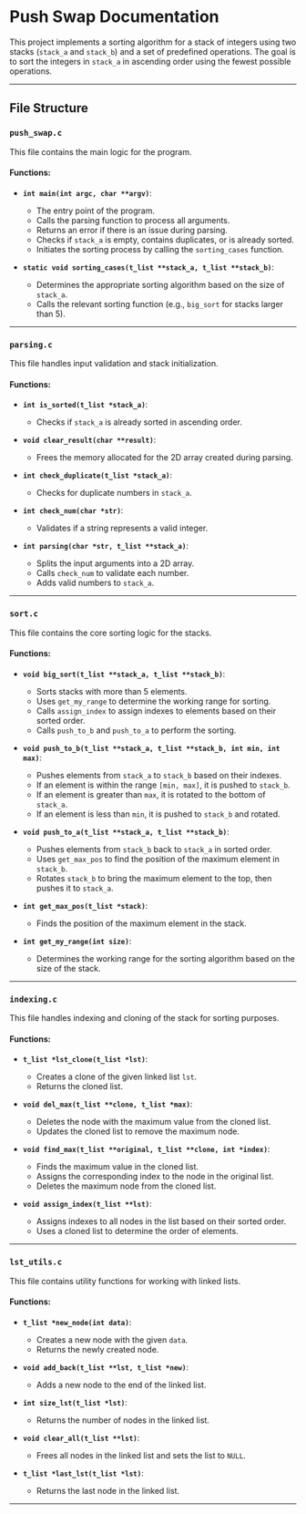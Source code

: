 # Push Swap Documentation

This project implements a sorting algorithm for a stack of integers using two stacks (`stack_a` and `stack_b`) and a set of predefined operations. The goal is to sort the integers in `stack_a` in ascending order using the fewest possible operations.

---

## File Structure

### `push_swap.c`
This file contains the main logic for the program.

#### Functions:
- **`int main(int argc, char **argv)`**:
  - The entry point of the program.
  - Calls the parsing function to process all arguments.
  - Returns an error if there is an issue during parsing.
  - Checks if `stack_a` is empty, contains duplicates, or is already sorted.
  - Initiates the sorting process by calling the `sorting_cases` function.

- **`static void sorting_cases(t_list **stack_a, t_list **stack_b)`**:
  - Determines the appropriate sorting algorithm based on the size of `stack_a`.
  - Calls the relevant sorting function (e.g., `big_sort` for stacks larger than 5).

---

### `parsing.c`
This file handles input validation and stack initialization.

#### Functions:
- **`int is_sorted(t_list *stack_a)`**:
  - Checks if `stack_a` is already sorted in ascending order.

- **`void clear_result(char **result)`**:
  - Frees the memory allocated for the 2D array created during parsing.

- **`int check_duplicate(t_list *stack_a)`**:
  - Checks for duplicate numbers in `stack_a`.

- **`int check_num(char *str)`**:
  - Validates if a string represents a valid integer.

- **`int parsing(char *str, t_list **stack_a)`**:
  - Splits the input arguments into a 2D array.
  - Calls `check_num` to validate each number.
  - Adds valid numbers to `stack_a`.

---

### `sort.c`
This file contains the core sorting logic for the stacks.

#### Functions:
- **`void big_sort(t_list **stack_a, t_list **stack_b)`**:
  - Sorts stacks with more than 5 elements.
  - Uses `get_my_range` to determine the working range for sorting.
  - Calls `assign_index` to assign indexes to elements based on their sorted order.
  - Calls `push_to_b` and `push_to_a` to perform the sorting.

- **`void push_to_b(t_list **stack_a, t_list **stack_b, int min, int max)`**:
  - Pushes elements from `stack_a` to `stack_b` based on their indexes.
  - If an element is within the range `[min, max]`, it is pushed to `stack_b`.
  - If an element is greater than `max`, it is rotated to the bottom of `stack_a`.
  - If an element is less than `min`, it is pushed to `stack_b` and rotated.

- **`void push_to_a(t_list **stack_a, t_list **stack_b)`**:
  - Pushes elements from `stack_b` back to `stack_a` in sorted order.
  - Uses `get_max_pos` to find the position of the maximum element in `stack_b`.
  - Rotates `stack_b` to bring the maximum element to the top, then pushes it to `stack_a`.

- **`int get_max_pos(t_list *stack)`**:
  - Finds the position of the maximum element in the stack.

- **`int get_my_range(int size)`**:
  - Determines the working range for the sorting algorithm based on the size of the stack.

---

### `indexing.c`
This file handles indexing and cloning of the stack for sorting purposes.

#### Functions:
- **`t_list *lst_clone(t_list *lst)`**:
  - Creates a clone of the given linked list `lst`.
  - Returns the cloned list.

- **`void del_max(t_list **clone, t_list *max)`**:
  - Deletes the node with the maximum value from the cloned list.
  - Updates the cloned list to remove the maximum node.

- **`void find_max(t_list **original, t_list **clone, int *index)`**:
  - Finds the maximum value in the cloned list.
  - Assigns the corresponding index to the node in the original list.
  - Deletes the maximum node from the cloned list.

- **`void assign_index(t_list **lst)`**:
  - Assigns indexes to all nodes in the list based on their sorted order.
  - Uses a cloned list to determine the order of elements.

---

### `lst_utils.c`
This file contains utility functions for working with linked lists.

#### Functions:
- **`t_list *new_node(int data)`**:
  - Creates a new node with the given `data`.
  - Returns the newly created node.

- **`void add_back(t_list **lst, t_list *new)`**:
  - Adds a new node to the end of the linked list.

- **`int size_lst(t_list *lst)`**:
  - Returns the number of nodes in the linked list.

- **`void clear_all(t_list **lst)`**:
  - Frees all nodes in the linked list and sets the list to `NULL`.

- **`t_list *last_lst(t_list *lst)`**:
  - Returns the last node in the linked list.

---

